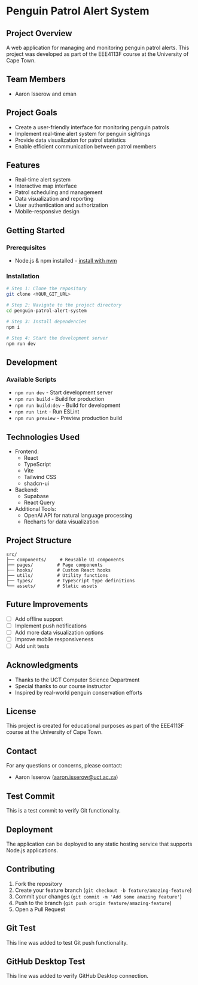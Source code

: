 # Penguin Patrol Alert System

## Project Overview
A web application for managing and monitoring penguin patrol alerts. This project was developed as part of the EEE4113F course at the University of Cape Town.

## Team Members
- Aaron Isserow and eman

## Project Goals
- Create a user-friendly interface for monitoring penguin patrols
- Implement real-time alert system for penguin sightings
- Provide data visualization for patrol statistics
- Enable efficient communication between patrol members

## Features
- Real-time alert system
- Interactive map interface
- Patrol scheduling and management
- Data visualization and reporting
- User authentication and authorization
- Mobile-responsive design

## Getting Started

### Prerequisites
- Node.js & npm installed - [install with nvm](https://github.com/nvm-sh/nvm#installing-and-updating)

### Installation

```sh
# Step 1: Clone the repository
git clone <YOUR_GIT_URL>

# Step 2: Navigate to the project directory
cd penguin-patrol-alert-system

# Step 3: Install dependencies
npm i

# Step 4: Start the development server
npm run dev
```

## Development

### Available Scripts
- `npm run dev` - Start development server
- `npm run build` - Build for production
- `npm run build:dev` - Build for development
- `npm run lint` - Run ESLint
- `npm run preview` - Preview production build

## Technologies Used
- Frontend:
  - React
  - TypeScript
  - Vite
  - Tailwind CSS
  - shadcn-ui
- Backend:
  - Supabase
  - React Query
- Additional Tools:
  - OpenAI API for natural language processing
  - Recharts for data visualization

## Project Structure
```
src/
├── components/     # Reusable UI components
├── pages/         # Page components
├── hooks/         # Custom React hooks
├── utils/         # Utility functions
├── types/         # TypeScript type definitions
└── assets/        # Static assets
```

## Future Improvements
- [ ] Add offline support
- [ ] Implement push notifications
- [ ] Add more data visualization options
- [ ] Improve mobile responsiveness
- [ ] Add unit tests

## Acknowledgments
- Thanks to the UCT Computer Science Department
- Special thanks to our course instructor
- Inspired by real-world penguin conservation efforts

## License
This project is created for educational purposes as part of the EEE4113F course at the University of Cape Town.

## Contact
For any questions or concerns, please contact:
- Aaron Isserow (aaron.isserow@uct.ac.za)

## Test Commit
This is a test commit to verify Git functionality.

## Deployment
The application can be deployed to any static hosting service that supports Node.js applications.

## Contributing
1. Fork the repository
2. Create your feature branch (`git checkout -b feature/amazing-feature`)
3. Commit your changes (`git commit -m 'Add some amazing feature'`)
4. Push to the branch (`git push origin feature/amazing-feature`)
5. Open a Pull Request

## Git Test
This line was added to test Git push functionality.

## GitHub Desktop Test
This line was added to verify GitHub Desktop connection.
